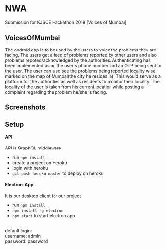 # NWA
Submission for KJSCE Hackathon 2018 [Voices of Mumbai]

## VoicesOfMumbai
The android app is to be used by the users to voice the problems they are facing. The users get a feed of problems reported by other users and also problems repoted/acknowledged by the authorities. Authenticating has been implemented using the user's phone number and an OTP being sent to the user. The user can also see the problems being reported locality wise marked on the map of Mumbai(the city he resides in). This would serve as a platform for the authorities as well as residents to monitor their locality. The locality of the user is taken from his current location while posting a complaint regarding the problem he/she is facing.

## Screenshots


## Setup

#### API
API is GraphQL middleware

- run ```npm install```
- create a project on Heroku
- login with heroku
- ```git push heroku master``` to deploy on heroku

#### Electron-App
It is our desktop client for our project

- run ```npm install```
- ```npm install -g electron```
- ```npm start``` to start electron app

<br>
default login: <br>
username: admin <br>
password: password
